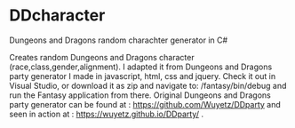 # DDcharacter
Dungeons and Dragons random charachter generator in C#

Creates random Dungeons and Dragons character (race,class,gender,alignment). I adapted it from Dungeons and Dragons party generator I 
made in javascript, html, css and jquery. Check it out in Visual Studio, or download it as zip and navigate to: /fantasy/bin/debug and run the Fantasy application from there. Original Dungeons and Dragons party generator can be found at : 
https://github.com/Wuyetz/DDparty and seen in action at : https://wuyetz.github.io/DDparty/ .
